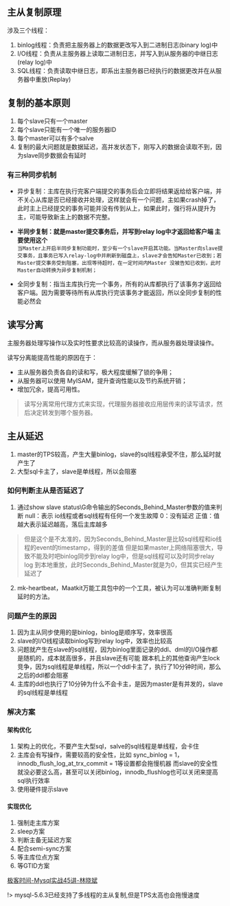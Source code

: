 ## 主从复制原理

涉及三个线程：
1. binlog线程：负责把主服务器上的数据更改写入到二进制日志(binary log)中
2. I/O线程：负责从主服务器上读取二进制日志，并写入到从服务器的中继日志(relay log)中
3. SQL线程：负责读取中继日志，即系出主服务器已经执行的数据更改并在从服务器中重放(Replay)


## 复制的基本原则

1. 每个slave只有一个master
2. 每个slave只能有一个唯一的服务器ID
3. 每个master可以有多个salve
4. 复制的最大问题就是数据延迟，高并发状态下，刚写入的数据会读取不到，因为slave同步数据会有延时

### 有三种同步机制
	
- 异步复制：主库在执行完客户端提交的事务后会立即将结果返给给客户端，并不关心从库是否已经接收并处理，这样就会有一个问题，主如果crash掉了，此时主上已经提交的事务可能并没有传到从上，如果此时，强行将从提升为主，可能导致新主上的数据不完整。
	
- **半同步复制：就是master提交事务后，并写到relay log中才返回给客户端 主要使用这个**<br>
```当Master上开启半同步复制功能时，至少有一个slave开启其功能。当Master向slave提交事务，且事务已写入relay-log中并刷新到磁盘上，slave才会告知Master已收到；若Master提交事务受到阻塞，出现等待超时，在一定时间内Master 没被告知已收到，此时Master自动转换为异步复制机制；```	
- 全同步复制：指当主库执行完一个事务，所有的从库都执行了该事务才返回给客户端。因为需要等待所有从库执行完该事务才能返回，所以全同步复制的性能必然会
 

## 读写分离
主服务器处理写操作以及实时性要求比较高的读操作，而从服务器处理读操作。

读写分离能提高性能的原因在于：

- 主从服务器负责各自的读和写，极大程度缓解了锁的争用；
- 从服务器可以使用 MyISAM，提升查询性能以及节约系统开销；
- 增加冗余，提高可用性。

> 读写分离常用代理方式来实现，代理服务器接收应用层传来的读写请求，然后决定转发到哪个服务器。

## 主从延迟

1. master的TPS较高，产生大量binlog，slave的sql线程承受不住，那么延时就产生了
2. 大型sql卡主了，slave是单线程，所以会阻塞

### 如何判断主从是否延迟了

1. 通过show slave status\G命令输出的Seconds_Behind_Master参数的值来判断 
    null：表示 io线程或者sql线程有任何一个发生故障
    0：没有延迟
    正值：值越大表示延迟越高，落后主库越多
>但是这个是不太准的，因为Seconds_Behind_Master是比较sql线程和io线程的event的timestamp，得到的差值
>但是如果master上网络阻塞很大，导致不能及时吧binlog同步到relay log中，但是sql线程可以及时同步relay log
>到本地重放，此时Seconds_Behind_Master就是为0，但其实已经产生延迟了

2. mk-heartbeat，Maatkit万能工具包中的一个工具，被认为可以准确判断复制延时的方法。


### 问题产生的原因

1. 因为主从同步使用的是binlog，binlog是顺序写，效率很高
2. slave的I/O线程读取binlog写到relay log中，效率也比较高
3. 问题就产生在slave的sql线程，因为binlog里面记录的ddl、dml的I/O操作都是随机的，成本就高很多，并且slave还有可能
跟本机上的其他查询产生lock竞争，因为sql线程是单线程，所以一个ddl卡主了，执行了10分钟时间，那么之后的ddl都会阻塞
4. 主库的ddl也执行了10分钟为什么不会卡主，是因为master是有并发的，slave的sql线程是单线程

### 解决方案

#### 架构优化
1. 架构上的优化，不要产生大型sql，salve的sql线程是单线程，会卡住
2. 主库会有写操作，需要较高的安全性，比如 sync_binlog = 1，innodb_flush_log_at_trx_commit = 1等设置都会拖慢机器
而slave的安全性就没必要这么高，甚至可以关闭binlog，innodb_flushlog也可以关闭来提高sql执行效率
3. 使用硬件提示slave

#### 实现优化
1. 强制走主库方案
2. sleep方案
3. 判断主备无延迟方案
4. 配合semi-sync方案
5. 等主库位点方案
6. 等GTID方案

[极客时间-Mysql实战45讲-林晓斌](https://time.geekbang.org/column/article/77636)

!> mysql-5.6.3已经支持了多线程的主从复制,但是TPS太高也会拖慢速度